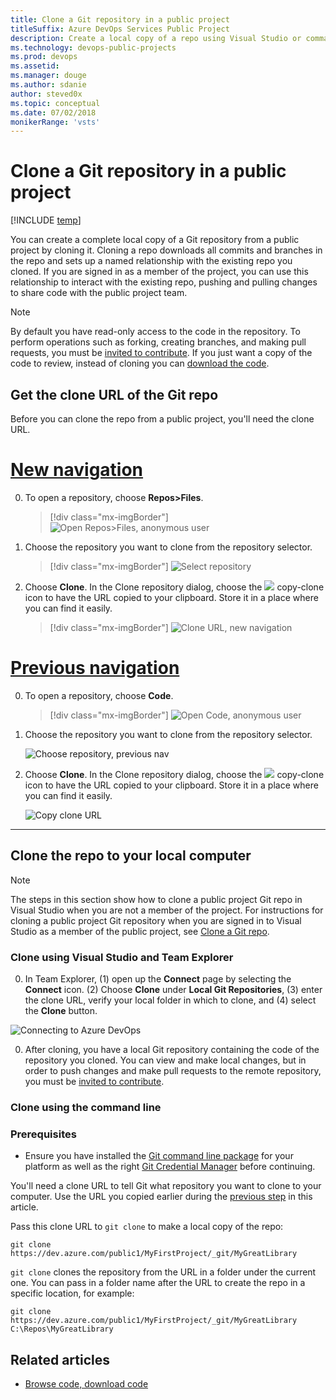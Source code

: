 ```yaml
---
title: Clone a Git repository in a public project
titleSuffix: Azure DevOps Services Public Project
description: Create a local copy of a repo using Visual Studio or command line clone 
ms.technology: devops-public-projects
ms.prod: devops
ms.assetid: 
ms.manager: douge
ms.author: sdanie
author: steved0x 
ms.topic: conceptual
ms.date: 07/02/2018
monikerRange: 'vsts'
---
```


# Clone a Git repository in a public project

[!INCLUDE [temp](_shared/version-public-projects.md)]

You can create a complete local copy of a Git repository from a public project by cloning it. 
Cloning a repo downloads all commits and branches in the repo and sets up a named relationship with the existing repo you cloned. If you are signed in as a member of the project, you can use this relationship to interact with the existing repo, pushing and pulling changes to share code with the public project team.

> [!NOTE]
> By default you have read-only access to the code in the repository. To perform operations such as forking, creating branches, and making pull requests, you must be [invited to contribute](invite-users-public.md). If you just want a copy of the code to review, instead of cloning you can [download the code](browse-code-public.md#download-code).


<a name="clone_url"></a>
## Get the clone URL of the Git repo

Before you can clone the repo from a public project, you'll need the clone URL.


# [New navigation](#tab/new-nav)  

0. To open a repository, choose **Repos>Files**.

	> [!div class="mx-imgBorder"]
	> ![Open Repos>Files, anonymous user](_img/browse-code/open-code-vert-brn.png) 

0. Choose the repository you want to clone from the repository selector. 

	> [!div class="mx-imgBorder"]
	> ![Select repository](_img/browse-code/select-repository-vert.png) 

0.  Choose **Clone**. In the Clone repository dialog, choose the ![](../../_img/icons/copy-clone-icon.png) copy-clone icon to have the URL copied to your clipboard. Store it in a place where you can find it easily.

	> [!div class="mx-imgBorder"]
	> ![Clone URL, new navigation](_img/clone-git-repo-public/clone-url-vert.png)

# [Previous navigation](#tab/previous-nav)  

0. To open a repository, choose **Code**.   

	> [!div class="mx-imgBorder"]
	> ![Open Code, anonymous user](_img/browse-code/select-code-hub.png) 

0. Choose the repository you want to clone from the repository selector. 

	![Choose repository, previous nav ](_img/browse-code/select-repository.png)

0.  Choose **Clone**. In the Clone repository dialog, choose the ![](../../_img/icons/copy-clone-icon.png) copy-clone icon to have the URL copied to your clipboard. Store it in a place where you can find it easily.

    ![Copy clone URL](_img/clone-git-repo-public/clone-url-horz.png)


---

## Clone the repo to your local computer

> [!NOTE]
> The steps in this section show how to clone a public project Git repo in Visual Studio when you are not a member of the project. For instructions for cloning a public project Git repository when you are signed in to Visual Studio as a member of the public project, see [Clone a Git repo](../../repos/git/clone.md).

### Clone using Visual Studio and Team Explorer

0. In Team Explorer, (1) open up the **Connect** page by selecting the **Connect** icon. (2) Choose **Clone** under **Local Git Repositories**, (3) enter the clone URL, verify your local folder in which to clone, and (4) select the **Clone** button.

  ![Connecting to Azure DevOps](_img/clone-git-repo-public/clone-vs.png)

0. After cloning, you have a local Git repository containing the code of the repository you cloned. You can view and make local changes, but in order to push changes and make pull requests to the remote repository, you must be [invited to contribute](invite-users-public.md). 


### Clone using the command line

### Prerequisites

* Ensure you have installed the [Git command line package](http://git-scm.com/download) for your platform as well as the 
right [Git Credential Manager](../../repos/git/set-up-credential-managers.md) before continuing.

You'll need a clone URL to tell Git what repository you want to clone to your computer. Use the URL you copied earlier during the [previous step](#clone_url) in this article.

Pass this clone URL to `git clone` to make a local copy of the repo:

```
git clone https://dev.azure.com/public1/MyFirstProject/_git/MyGreatLibrary
```

`git clone` clones the repository from the URL in a folder under the current one. You can pass in a folder name after the URL to create the repo in a specific location, for example:

```
git clone https://dev.azure.com/public1/MyFirstProject/_git/MyGreatLibrary C:\Repos\MyGreatLibrary
```


## Related articles

* [Browse code, download code](browse-code-public.md)